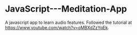# JavaScript---Meditation-App
A javascript app to learn audio features. 
Followed the tutorial at https://www.youtube.com/watch?v=oMBXdZzYqEk.
